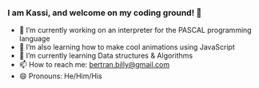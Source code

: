 ### I am Kassi, and welcome on my coding ground! 🚀


- 🔭 I’m currently working on an interpreter for the PASCAL programming language
- 🔭 I’m also learning how to make cool animations using JavaScript
- 🌱 I’m currently learning Data structures & Algorithms
- 📫 How to reach me: bertran.billy@gmail.com
- 😄 Pronouns: He/Him/His

<!--
- 👯 I’m looking to collaborate on 
- 🤔 I’m looking for help with ...
- 💬 Ask me about ...
- ⚡ Fun fact: ...
-->
